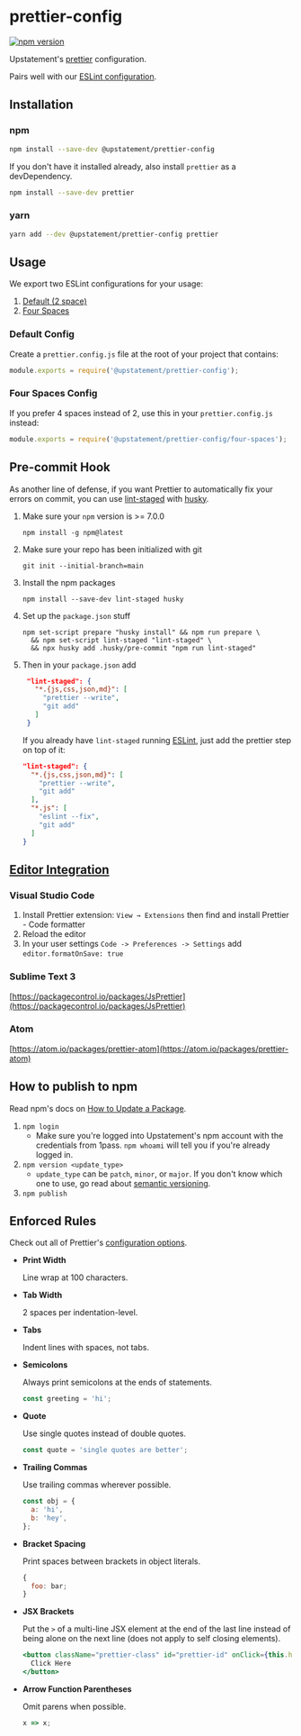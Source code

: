 # prettier-config

[![npm version](https://badge.fury.io/js/%40upstatement%2Fprettier-config.svg)](https://badge.fury.io/js/%40upstatement%2Fprettier-config)

Upstatement's [prettier](https://prettier.io) configuration.

Pairs well with our [ESLint configuration](https://www.npmjs.com/package/@upstatement/eslint-config).

## Installation

### npm

```sh
npm install --save-dev @upstatement/prettier-config
```

If you don't have it installed already, also install `prettier` as a devDependency.

```sh
npm install --save-dev prettier
```

### yarn

```sh
yarn add --dev @upstatement/prettier-config prettier
```

## Usage

We export two ESLint configurations for your usage:

1. [Default (2 space)](#default-config)
2. [Four Spaces](#four-spaces-config)

### Default Config

Create a `prettier.config.js` file at the root of your project that contains:

```js
module.exports = require('@upstatement/prettier-config');
```

### Four Spaces Config

If you prefer 4 spaces instead of 2, use this in your `prettier.config.js` instead:

```js
module.exports = require('@upstatement/prettier-config/four-spaces');
```

## Pre-commit Hook

As another line of defense, if you want Prettier to automatically fix your errors on commit, you can use [lint-staged](https://github.com/okonet/lint-staged) with [husky](https://github.com/typicode/husky).

1. Make sure your `npm` version is >= 7.0.0

   ```shell
   npm install -g npm@latest
   ```

2. Make sure your repo has been initialized with git

   ```shell
   git init --initial-branch=main
   ```

3. Install the npm packages

   ```shell
   npm install --save-dev lint-staged husky
   ```

4. Set up the `package.json` stuff

   ```shell
   npm set-script prepare "husky install" && npm run prepare \
     && npm set-script lint-staged "lint-staged" \
     && npx husky add .husky/pre-commit "npm run lint-staged"
   ```

5. Then in your `package.json` add

   ```json
    "lint-staged": {
      "*.{js,css,json,md}": [
        "prettier --write",
        "git add"
      ]
    }
   ```

   If you already have `lint-staged` running [ESLint](https://github.com/Upstatement/eslint-config#pre-commit-hook), just add the prettier step on top of it:

   ```json
   "lint-staged": {
     "*.{js,css,json,md}": [
       "prettier --write",
       "git add"
     ],
     "*.js": [
       "eslint --fix",
       "git add"
     ]
   }
   ```

## [Editor Integration](https://prettier.io/docs/en/editors.html)

### Visual Studio Code

1. Install Prettier extension: `View → Extensions` then find and install Prettier - Code formatter
2. Reload the editor
3. In your user settings `Code -> Preferences -> Settings` add `editor.formatOnSave: true`

### Sublime Text 3

[https://packagecontrol.io/packages/JsPrettier](https://packagecontrol.io/packages/JsPrettier)

### Atom

[https://atom.io/packages/prettier-atom](https://atom.io/packages/prettier-atom)

## How to publish to npm

Read npm's docs on [How to Update a Package](https://docs.npmjs.com/getting-started/publishing-npm-packages#how-to-update-a-package).

1. `npm login`
   - Make sure you're logged into Upstatement's npm account with the credentials from 1pass. `npm whoami` will tell you if you're already logged in.
2. `npm version <update_type>`
   - `update_type` can be `patch`, `minor`, or `major`. If you don't know which one to use, go read about [semantic versioning](https://docs.npmjs.com/getting-started/semantic-versioning).
3. `npm publish`

## Enforced Rules

Check out all of Prettier's [configuration options](https://prettier.io/docs/en/options.html).

- **Print Width**

  Line wrap at 100 characters.

- **Tab Width**

  2 spaces per indentation-level.

- **Tabs**

  Indent lines with spaces, not tabs.

- **Semicolons**

  Always print semicolons at the ends of statements.

  ```js
  const greeting = 'hi';
  ```

- **Quote**

  Use single quotes instead of double quotes.

  ```js
  const quote = 'single quotes are better';
  ```

- **Trailing Commas**

  Use trailing commas wherever possible.

  ```js
  const obj = {
    a: 'hi',
    b: 'hey',
  };
  ```

- **Bracket Spacing**

  Print spaces between brackets in object literals.

  ```js
  {
    foo: bar;
  }
  ```

- **JSX Brackets**

  Put the `>` of a multi-line JSX element at the end of the last line instead of being alone on the next line (does not apply to self closing elements).

  ```jsx
  <button className="prettier-class" id="prettier-id" onClick={this.handleClick}>
    Click Here
  </button>
  ```

- **Arrow Function Parentheses**

  Omit parens when possible.

  ```js
  x => x;
  ```
